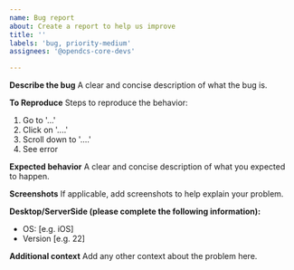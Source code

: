 ```yaml
---
name: Bug report
about: Create a report to help us improve
title: ''
labels: 'bug, priority-medium'
assignees: '@opendcs-core-devs'

---
```


**Describe the bug**
A clear and concise description of what the bug is.

**To Reproduce**
Steps to reproduce the behavior:
1. Go to '...'
2. Click on '....'
3. Scroll down to '....'
4. See error

**Expected behavior**
A clear and concise description of what you expected to happen.

**Screenshots**
If applicable, add screenshots to help explain your problem.

**Desktop/ServerSide (please complete the following information):**
 - OS: [e.g. iOS]
 - Version [e.g. 22]


**Additional context**
Add any other context about the problem here.
